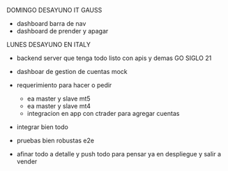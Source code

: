 DOMINGO DESAYUNO IT GAUSS
- dashboard barra de nav
- dashboard de prender y apagar

LUNES DESAYUNO EN ITALY
- backend server que tenga todo listo con apis y demas
GO SIGLO 21
- dashboar de gestion de cuentas mock

- requerimiento para hacer o pedir
    - ea master y slave mt5
    - ea master y slave mt4
    - integracion en app con ctrader para agregar cuentas

- integrar bien todo
- pruebas bien robustas e2e
- afinar todo a detalle y push todo para pensar ya en despliegue y salir a vender
